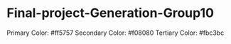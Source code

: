 # Final-project-Generation-Group10
Primary Color: #ff5757
Secondary Color: #f08080
Tertiary Color: #fbc3bc
